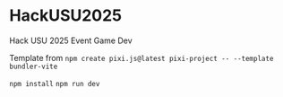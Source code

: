 # HackUSU2025
Hack USU 2025 Event Game Dev 

Template from `npm create pixi.js@latest pixi-project -- --template bundler-vite`


`npm install`
`npm run dev`